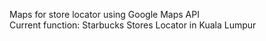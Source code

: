 Maps for store locator using Google Maps API<br />
Current function: Starbucks Stores Locator in Kuala Lumpur

